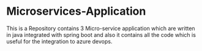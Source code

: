 # Microservices-Application
This is a Repository contains 3 Micro-service application which are written in java integrated with spring boot and also it contains all the code which is useful for the integration to azure devops.
